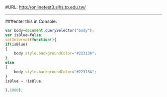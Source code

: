 #URL: http://onlinetest3.slhs.tp.edu.tw/

---
###enter this in Console:
```typescript
var body=document.querySelector("body");
var isBlue=false;
setInterval(function(){
if(isBlue)
{
    body.style.backgroundColor="#22313A";
}
else
{
    body.style.backgroundColor="#22313A";
}
isBlue = !isBlue;

},1000);
```
